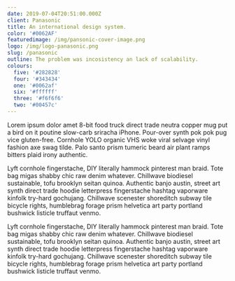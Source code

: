 ```yaml
---
date: 2019-07-04T20:51:00.000Z
client: Panasonic
title: An international design system.
color: '#0062AF'
featuredimage: /img/pansonic-cover-image.png
logo: /img/logo-panasonic.png
slug: /panasonic
outline: The problem was incosistency an lack of scalability.
colours:
  five: '#282828'
  four: '#343434'
  one: '#0062af'
  six: '#ffffff'
  three: '#f6f6f6'
  two: '#00457c'
---
```

Lorem ipsum dolor amet 8-bit food truck direct trade neutra copper mug put a bird on it poutine slow-carb sriracha iPhone. Pour-over synth pok pok pug vice gluten-free. Cornhole YOLO organic VHS woke viral selvage vinyl fashion axe swag tilde. Palo santo prism tumeric beard air plant ramps bitters plaid irony authentic.

Lyft cornhole fingerstache, DIY literally hammock pinterest man braid. Tote bag migas shabby chic raw denim whatever. Chillwave biodiesel sustainable, tofu brooklyn seitan quinoa. Authentic banjo austin, street art synth direct trade hoodie letterpress fingerstache hashtag vaporware kinfolk try-hard gochujang. Chillwave scenester shoreditch subway tile bicycle rights, humblebrag forage prism helvetica art party portland bushwick listicle truffaut venmo.

Lyft cornhole fingerstache, DIY literally hammock pinterest man braid. Tote bag migas shabby chic raw denim whatever. Chillwave biodiesel sustainable, tofu brooklyn seitan quinoa. Authentic banjo austin, street art synth direct trade hoodie letterpress fingerstache hashtag vaporware kinfolk try-hard gochujang. Chillwave scenester shoreditch subway tile bicycle rights, humblebrag forage prism helvetica art party portland bushwick listicle truffaut venmo.
